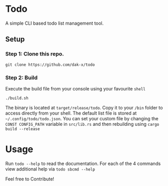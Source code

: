 # Todo
A simple CLI based todo list management tool.

## Setup
### Step 1: Clone this repo.
    git clone https://github.com/dak-x/todo

### Step 2: Build
Execute the build file from your console using your favourite `shell`

    ./build.sh

The binary is located at `target/release/todo`. Copy it to your `/bin` folder to access directly from your shell.
The default list file is stored at `~/.config/todo/todo.json`. You can set your custom file by changing the `CONST CONFIG_PATH` variable in `src/lib.rs` and then rebuilding using `cargo build --release`

# Usage
Run `todo --help` to read the documentation. For each of the 4 commands view additional help via `todo sbcmd --help`

Feel free to Contribute!
<!-- # Currently under development !!!  -->